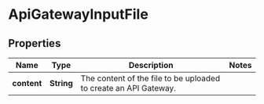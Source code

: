

# ApiGatewayInputFile


## Properties

| Name | Type | Description | Notes |
|------------ | ------------- | ------------- | -------------|
|**content** | **String** | The content of the file to be uploaded to create an API Gateway. |  |



